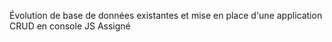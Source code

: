 Évolution de base de données existantes et mise en place d'une application CRUD en console JS
Assigné
